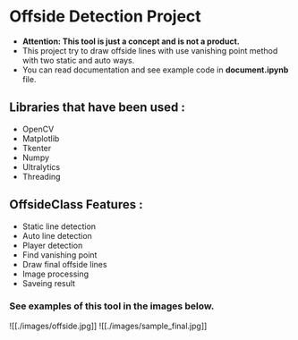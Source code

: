 # Offside Detection Project

- **Attention: This tool is just a concept and is not a product.**
 - This project try to draw offside lines with use vanishing point method with two static and auto ways.
 - You can read documentation and see example code in **document.ipynb** file.

## Libraries that have been used :

- OpenCV
- Matplotlib
- Tkenter
- Numpy
- Ultralytics
- Threading


## OffsideClass Features :

-  Static line detection
-  Auto line detection
-  Player detection
-  Find vanishing point
-  Draw final offside lines
-  Image processing
-  Saveing result


### See examples of this tool in the images below.
![[./images/offside.jpg]]
![[./images/sample_final.jpg]]
